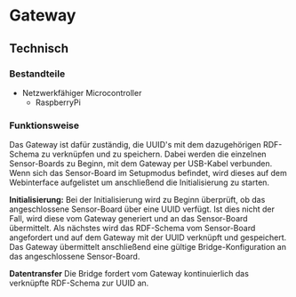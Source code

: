 # Gateway

## Technisch

### Bestandteile
* Netzwerkfähiger Microcontroller
    * RaspberryPi

    
### Funktionsweise
Das Gateway ist dafür zuständig, die UUID's mit dem dazugehörigen RDF-Schema zu verknüpfen und zu speichern. Dabei werden die einzelnen Sensor-Boards zu Beginn, mit dem Gateway per USB-Kabel verbunden. Wenn sich das Sensor-Board im Setupmodus befindet, wird dieses auf dem Webinterface aufgelistet um anschließend die Initialisierung zu starten.

**Initialisierung:**
Bei der Initialisierung wird zu Beginn überprüft, ob das angeschlossene Sensor-Board über eine UUID verfügt. Ist dies nicht der Fall, wird diese vom Gateway generiert und an das Sensor-Board übermittelt. Als nächstes wird das RDF-Schema vom Sensor-Board angefordert und auf dem Gateway mit der UUID verknüpft und gespeichert. Das Gateway übermittelt anschließend eine gültige Bridge-Konfiguration an das angeschlossene Sensor-Board.

**Datentransfer**
Die Bridge fordert vom Gateway kontinuierlich das verknüpfte RDF-Schema zur UUID an.
